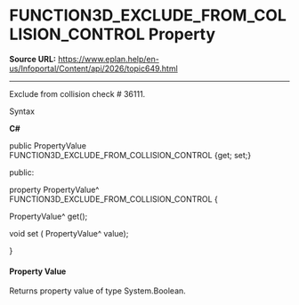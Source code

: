 # FUNCTION3D_EXCLUDE_FROM_COLLISION_CONTROL Property

**Source URL:** https://www.eplan.help/en-us/Infoportal/Content/api/2026/topic649.html

---

Exclude from collision check # 36111.

Syntax

**C#**



public PropertyValue FUNCTION3D_EXCLUDE_FROM_COLLISION_CONTROL {get; set;}

public:

property PropertyValue^ FUNCTION3D_EXCLUDE_FROM_COLLISION_CONTROL {

   PropertyValue^ get();

   void set (    PropertyValue^ value);

}


#### Property Value

Returns property value of type System.Boolean.
